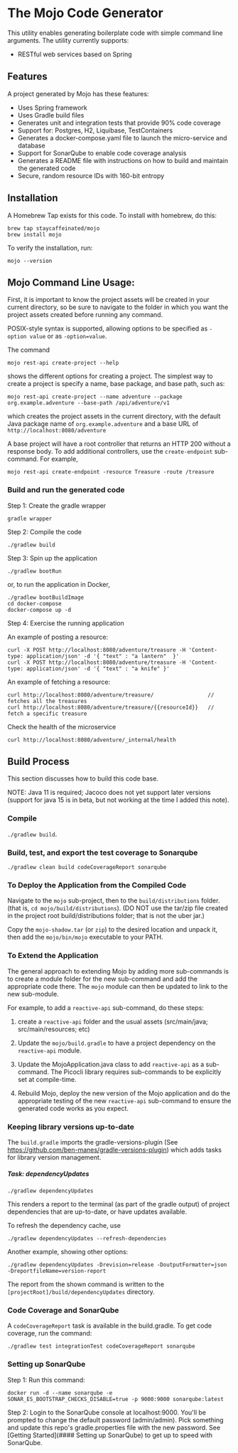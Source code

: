 # The Mojo Code Generator

This utility enables generating boilerplate code with simple
command line arguments. The utility currently supports:

* RESTful web services based on Spring
               
## Features

A project generated by Mojo has these features:       

* Uses Spring framework
* Uses Gradle build files  
* Generates unit and integration tests that provide 90% code coverage
* Support for: Postgres, H2, Liquibase, TestContainers
* Generates a docker-compose.yaml file to launch the micro-service and database
* Support for SonarQube to enable code coverage analysis
* Generates a README file with instructions on how to build and maintain the generated code
* Secure, random resource IDs with 160-bit entropy    

## Installation

A Homebrew Tap exists for this code.  To install with homebrew, do this:

```[bash]
brew tap staycaffeinated/mojo
brew install mojo
```
To verify the installation, run:

`mojo --version`

## Mojo Command Line Usage:

First, it is important to know the project assets will be created in your current
directory, so be sure to navigate to the folder in which 
you want the project assets created before running any command.

POSIX-style syntax is supported, allowing options to be specified as 
```-option value``` or as ```-option=value```.

The command             

    mojo rest-api create-project --help 

shows the different options for creating a project. The simplest way to
create a project is specify a name, base package, and base path, such as:

    mojo rest-api create-project --name adventure --package org.example.adventure --base-path /api/adventure/v1 

which creates the project assets in the current directory,
with the default Java package name of ```org.example.adventure``` and
a base URL of ```http://localhost:8080/adventure```

A base project will have a root controller that returns an HTTP 200 without a response body.
To add additional controllers, use the ```create-endpoint``` sub-command.
For example,

    mojo rest-api create-endpoint -resource Treasure -route /treasure

### Build and run the generated code

Step 1: Create the gradle wrapper

```gradle wrapper```
                 
Step 2: Compile the code

```./gradlew build```

Step 3: Spin up the application

```./gradlew bootRun```

or, to run the application in Docker,

```
./gradlew bootBuildImage
cd docker-compose
docker-compose up -d
```

Step 4: Exercise the running application

An example of posting a resource:

```[bash]
curl -X POST http://localhost:8080/adventure/treasure -H 'Content-type: application/json' -d '{ "text" : "a lantern"  }' 
curl -X POST http://localhost:8080/adventure/treasure -H 'Content-type: application/json' -d '{ "text" : "a knife" }'
```

An example of fetching a resource:

```[bash]
curl http://localhost:8080/adventure/treasure/                 // fetches all the treasures
curl http://localhost:8080/adventure/treasure/{{resourceId}}   // fetch a specific treasure
```

Check the health of the microservice

```[bash]
curl http://localhost:8080/adventure/_internal/health
```


## Build Process

This section discusses how to build this code base.

NOTE: Java 11 is required; Jacoco does not yet support later versions (support for java 15
is in beta, but not working at the time I added this note).
                    
### Compile

```./gradlew build```. 

### Build, test, and export the test coverage to Sonarqube

```./gradlew clean build codeCoverageReport sonarqube```

### To Deploy the Application from the Compiled Code

Navigate to the ```mojo``` sub-project, then to the ```build/distributions``` folder.
(that is, ```cd mojo/build/distributions```). (DO NOT use the tar/zip file
created in the project root build/distributions folder; that is not the uber jar.)

Copy the ```mojo-shadow.tar``` (or ```zip```) to the desired location
and unpack it, then add the ```mojo/bin/mojo``` executable to your PATH. 
                      
### To Extend the Application

The general approach to extending Mojo by adding more
sub-commands is to create a module folder for the new
sub-command and add the appropriate code there. The
```mojo``` module can then be updated to link to the 
new sub-module. 

For example, to add a ```reactive-api``` sub-command, do
these steps:

1. create a ```reactive-api``` folder and the usual 
   assets (src/main/java; src/main/resources; etc)

2. Update the ```mojo/build.gradle``` to have a project 
   dependency on the ```reactive-api``` module.
   
3. Update the MojoApplication.java class to add
```reactive-api``` as a sub-command. The Picocli 
   library requires sub-commands to be explicitly
   set at compile-time.
   
4. Rebuild Mojo, deploy the new version of the Mojo
   application and do the appropriate testing of
the new ```reactive-api``` sub-command to ensure
   the generated code works as you expect. 
   

### Keeping library versions up-to-date

The ```build.gradle``` imports the gradle-versions-plugin (See https://github.com/ben-manes/gradle-versions-plugin)
which adds tasks for library version management. 

##### Task: dependencyUpdates

```./gradlew dependencyUpdates```

This renders a report to the terminal (as part of the gradle output) 
of project dependencies that are up-to-date, or have updates available.

To refresh the dependency cache, use 

```./gradlew dependencyUpdates --refresh-dependencies```

Another example, showing other options:

```./gradlew dependencyUpdates -Drevision=release -DoutputFormatter=json -DreportfileName=version-report```

The report from the shown command is written to the ```[projectRoot]/build/dependencyUpdates``` directory. 

### Code Coverage and SonarQube

A ```codeCoverageReport``` task is available in the build.gradle. To get code coverage, run the command:

```./gradlew test integrationTest codeCoverageReport sonarqube```

### Setting up SonarQube

Step 1:  Run this command:

```docker run -d --name sonarqube -e SONAR_ES_BOOTSTRAP_CHECKS_DISABLE=true -p 9000:9000 sonarqube:latest```

Step 2: Login to the SonarQube console at localhost:9000. You'll be prompted to change
the default password (admin/admin). Pick something and update this repo's gradle.properties
file with the new password. See [Getting Started](#### Setting up SonarQube) to get up to
speed with SonarQube.
